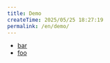 ```yaml
---
title: Demo
createTime: 2025/05/25 18:27:19
permalink: /en/demo/
---
```


- [bar](./bar.md)
- [foo](./foo.md)
